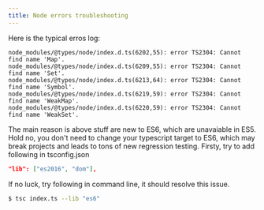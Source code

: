 ```yaml
---
title: Node errors troubleshooting
---
```


Here is the typical erros log:

```
node_modules/@types/node/index.d.ts(6202,55): error TS2304: Cannot find name 'Map'.
node_modules/@types/node/index.d.ts(6209,55): error TS2304: Cannot find name 'Set'.
node_modules/@types/node/index.d.ts(6213,64): error TS2304: Cannot find name 'Symbol'.
node_modules/@types/node/index.d.ts(6219,59): error TS2304: Cannot find name 'WeakMap'.
node_modules/@types/node/index.d.ts(6220,59): error TS2304: Cannot find name 'WeakSet'.
```
The main reason is above stuff are new to ES6, which are unavaiable in ES5. Hold no, you don't need to change your typescript target to ES6, which may break projects and leads to tons of new regression testing.
Firsty, try to add following in tsconfig.json
```json
"lib": ["es2016", "dom"],
```
If no luck, try following in command line, it should resolve this issue.
```bash
$ tsc index.ts --lib "es6"
```
